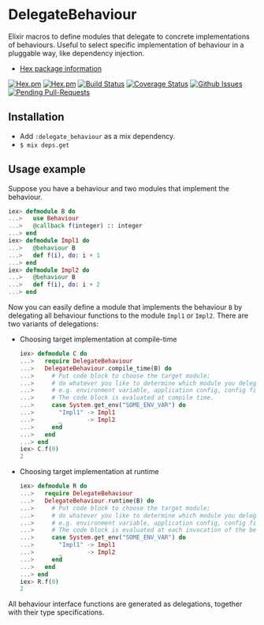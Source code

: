 DelegateBehaviour
=================

Elixir macros to define modules that delegate to concrete implementations of behaviours.
Useful to select specific implementation of behaviour in a pluggable way, like dependency injection.

- [Hex package information](https://hex.pm/packages/delegate_behaviour)

[![Hex.pm](http://img.shields.io/hexpm/v/delegate_behaviour.svg)](https://hex.pm/packages/delegate_behaviour)
[![Hex.pm](http://img.shields.io/hexpm/dt/delegate_behaviour.svg)](https://hex.pm/packages/delegate_behaviour)
[![Build Status](https://travis-ci.org/skirino/delegate_behaviour.svg)](https://travis-ci.org/skirino/delegate_behaviour)
[![Coverage Status](https://coveralls.io/repos/skirino/delegate_behaviour/badge.png?branch=master)](https://coveralls.io/r/skirino/delegate_behaviour?branch=master)
[![Github Issues](http://githubbadges.herokuapp.com/skirino/delegate_behaviour/issues.svg)](https://github.com/skirino/delegate_behaviour/issues)
[![Pending Pull-Requests](http://githubbadges.herokuapp.com/skirino/delegate_behaviour/pulls.svg)](https://github.com/skirino/delegate_behaviour/pulls)

## Installation

- Add `:delegate_behaviour` as a mix dependency.
- `$ mix deps.get`

## Usage example

Suppose you have a behaviour and two modules that implement the behaviour.

```ex
iex> defmodule B do
...>   use Behaviour
...>   @callback f(integer) :: integer
...> end
iex> defmodule Impl1 do
...>   @behaviour B
...>   def f(i), do: i + 1
...> end
iex> defmodule Impl2 do
...>   @behaviour B
...>   def f(i), do: i + 2
...> end
```

Now you can easily define a module that implements the behaviour `B`
by delegating all behaviour functions to the module `Impl1` or `Impl2`.
There are two variants of delegations:

- Choosing target implementation at compile-time

    ```ex
    iex> defmodule C do
    ...>   require DelegateBehaviour
    ...>   DelegateBehaviour.compile_time(B) do
    ...>     # Put code block to choose the target module;
    ...>     # do whatever you like to determine which module you delegate to,
    ...>     # e.g. environment variable, application config, config file, etc.
    ...>     # The code block is evaluated at compile time.
    ...>     case System.get_env("SOME_ENV_VAR") do
    ...>       "Impl1" -> Impl1
    ...>       _       -> Impl2
    ...>     end
    ...>   end
    ...> end
    iex> C.f(0)
    2
    ```

- Choosing target implementation at runtime

    ```ex
    iex> defmodule R do
    ...>   require DelegateBehaviour
    ...>   DelegateBehaviour.runtime(B) do
    ...>     # Put code block to choose the target module;
    ...>     # do whatever you like to determine which module you delegate to,
    ...>     # e.g. environment variable, application config, config file, etc.
    ...>     # The code block is evaluated at each invocation of the behaviour functions.
    ...>     case System.get_env("SOME_ENV_VAR") do
    ...>       "Impl1" -> Impl1
    ...>       _       -> Impl2
    ...>     end
    ...>   end
    ...> end
    iex> R.f(0)
    2
    ```

All behaviour interface functions are generated as delegations, together with their type specifications.
